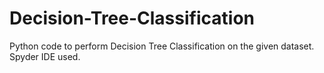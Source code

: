 # Decision-Tree-Classification
Python code to perform Decision Tree Classification on the given dataset. Spyder IDE used.
